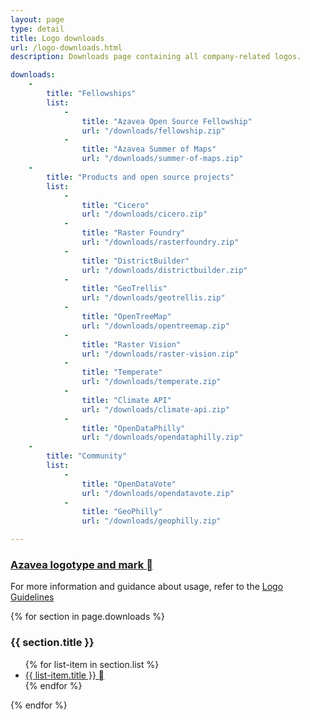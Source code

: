 ```yaml
---
layout: page
type: detail
title: Logo downloads
url: /logo-downloads.html
description: Downloads page containing all company-related logos.

downloads:
    - 
        title: "Fellowships"
        list:
            - 
                title: "Azavea Open Source Fellowship"
                url: "/downloads/fellowship.zip"
            - 
                title: "Azavea Summer of Maps"
                url: "/downloads/summer-of-maps.zip"
    - 
        title: "Products and open source projects"
        list:
            - 
                title: "Cicero"
                url: "/downloads/cicero.zip"
            - 
                title: "Raster Foundry"
                url: "/downloads/rasterfoundry.zip"
            -
                title: "DistrictBuilder"
                url: "/downloads/districtbuilder.zip"
            -
                title: "GeoTrellis"
                url: "/downloads/geotrellis.zip"
            -
                title: "OpenTreeMap"
                url: "/downloads/opentreemap.zip"
            -
                title: "Raster Vision"
                url: "/downloads/raster-vision.zip"
            -
                title: "Temperate"
                url: "/downloads/temperate.zip"
            -
                title: "Climate API"
                url: "/downloads/climate-api.zip"
            -
                title: "OpenDataPhilly"
                url: "/downloads/opendataphilly.zip"
    - 
        title: "Community"
        list:
            - 
                title: "OpenDataVote"
                url: "/downloads/opendatavote.zip"
            - 
                title: "GeoPhilly"
                url: "/downloads/geophilly.zip"

---
```


### <a href="/downloads/azavea-full-logo.zip" download>Azavea logotype and mark <span class="c-icon">&#xe844;</span></a>
For more information and guidance about usage, refer to the [Logo Guidelines](/design/logo-guidelines.html)

{% for section in page.downloads %}
<h3>
    {{ section.title }}
</h3>

<ul>
{% for list-item in section.list %}
    <li>
        <a href="{{ list-item.url }}" download>
            {{ list-item.title }} <span class="c-icon">&#xe844;</span>
        </a>
    </li>
{% endfor %}
</ul>
{% endfor %}
